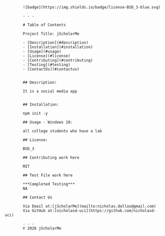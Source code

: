  
            ![badge](https://img.shields.io/badge/license-BSD_3-blue.svg) 
        
            - - - 

            # Table of Contents

            Project Title: jScholarMe

            - [Description](#description)
            - [Installation](#installation)
            - [Usage](#usage)
            - [License](#license)
            - [Contributing](#contributing)
            - [Testing](#testing)
            - [ContactUs](#contactus)


            ## Description:

            It is a social media app


            ## Installation:
            
            npm init -y

            ## Usage - Windows 10:
            
            all college students who have a lab

            ## License:

            BSD_3

            ## Contributing work here

            MIT

            ## Test File work here

            ***Completed Testing***
            NA

            ## Contact Us

            Via Email at:[jScholarMe](mailto:nicholas.dallas@gmail.com)
            Via GitHub at:[nicholasd-uci](https://github.com/nicholasd-uci)

            - - -
            © 2020 jScholarMe
            
        